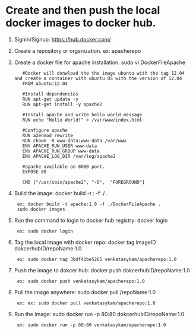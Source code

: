 # Create and then push the local docker images to docker hub.

1. Signin/Signup: https://hub.docker.com/

2. Create a repository or organization. ex: apacherepo

3. Create a docker file for apache installation.
    sudo vi DockerFileApache
    
          #Docker will donwload the the image ubuntu with the tag 12.04 and create a container with ubuntu OS with the version of 12.04
          FROM ubuntu:12.04

          #Install dependencies
          RUN apt-get update -y
          RUN apt-get install -y apache2

          #Install apache and write hello world message
          RUN echo "Hello World!" > /var/www/index.html

          #Configure apache
          RUN a2enmod rewrite
          RUN chown -R www-data:www-data /var/www
          ENV APACHE_RUN_USER www-data
          ENV APACHE_RUN_GROUP www-data
          ENV APACHE_LOG_DIR /var/log/apache2

          #apache available on 8080 port.
          EXPOSE 80

          CMD ["/usr/sbin/apache2", "-D",  "FOREGROUND"]
    
4. Build the image: docker build -t <imageName>:<tagVersion> -f ./<DockerFilePath> .

        ex: docker build -t apache:1.0 -f ./DockerFileApache .
        sudo docker images
   
5. Run the command to login to docker hub registry: docker login

        ex: sudo docker login

6. Tag the local image with docker repo: docker tag imageID dokcerhubID/repoName:1.0

        ex: sudo docker tag 3bdf41be5265 venkatasykam/apacherepo:1.0

7. Push the image to dokcer hub: docker push dokcerhubID/repoName:1.0

        ex: sudo docker push venkatasykam/apacherepo:1.0
        
8. Pull the image anywhere: sudo docker pull <dokcerhubID>/repoName:1.0
    
        ex: ex: sudo docker pull venkatasykam/apacherepo:1.0

9. Run the image: sudo docker run -p 80:80 dokcerhubID/repoName:1.0

        ex: sudo docker run -p 80:80 venkatasykam/apacherepo:1.0
